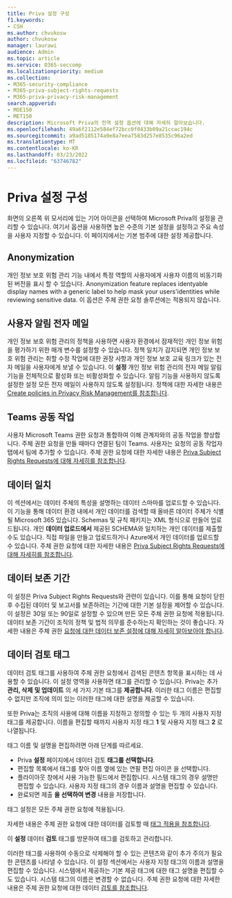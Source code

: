 ```yaml
---
title: Priva 설정 구성
f1.keywords:
- CSH
ms.author: chvukosw
author: chvukosw
manager: laurawi
audience: Admin
ms.topic: article
ms.service: O365-seccomp
ms.localizationpriority: medium
ms.collection:
- M365-security-compliance
- M365-priva-subject-rights-requests
- M365-priva-privacy-risk-management
search.appverid:
- MOE150
- MET150
description: Microsoft Priva의 전역 설정 옵션에 대해 자세히 알아보습니다.
ms.openlocfilehash: 49a6f2112e584ef72bcc0f0433b09a21ccac194c
ms.sourcegitcommit: a9ad5185174a9e8a7eea7583d257e8535c96a2ed
ms.translationtype: MT
ms.contentlocale: ko-KR
ms.lasthandoff: 03/23/2022
ms.locfileid: "63746782"
---
```

# <a name="configure-priva-settings"></a>Priva 설정 구성

화면의 오른쪽 위 모서리에 있는 기어 아이콘을 선택하여 Microsoft Priva의 설정을 관리할 수 있습니다. 여기서 옵션을 사용하면 높은 수준의 기본 설정을 설정하고 주요 속성을 사용자 지정할 수 있습니다. 이 페이지에서는 기본 범주에 대한 설정 제공합니다.

## <a name="anonymization"></a>Anonymization

개인 정보 보호 위험 관리 기능 내에서 특정 역할의 사용자에게 사용자 이름의 비동기화된 버전을 표시 할 수 있습니다. Anonymization feature replaces identyable display names with a generic label to help mask your users'identities while reviewing sensitive data. 이 옵션은 주체 권한 요청 솔루션에는 적용되지 않습니다.

## <a name="user-notification-emails"></a>사용자 알림 전자 메일  

개인 정보 보호 위험 관리의 정책을 사용하면 사용자 환경에서 잠재적인 개인 정보 위험을 평가하기 위한 매개 변수를 설정할 수 있습니다. 정책 일치가 감지되면 개인 정보 보호 위험 관리는 취할 수정 작업에 대한 권장 사항과 개인 정보 보호 교육 링크가 있는 전자 메일을 사용자에게 보낼 수 있습니다. 이 **설정** 개인 정보 위험 관리의 전자 메일 알림 기능을 전체적으로 활성화 또는 비활성화할 수 있습니다. 알림 기능을 사용하지 않도록 설정한 설정 모든 전자 메일이 사용하지 않도록 설정됩니다. 정책에 대한 자세한 내용은 [Create policies in Privacy Risk Management를 참조합니다](risk-management-policies.md).

## <a name="teams-collaboration"></a>Teams 공동 작업  

사용자 Microsoft Teams 권한 요청과 통합하여 이해 관계자와의 공동 작업을 향상합니다. 주체 권한 요청을 만들 때마다 연결된 팀이 Teams. 사용자는 요청의 공동 작업자 탭에서 팀에 추가할 수 있습니다. 주체 권한 요청에 대한 자세한 내용은 [Priva Subject Rights Requests에 대해 자세히를 참조합니다](subject-rights-requests.md).

## <a name="data-matching"></a>데이터 일치  

이 섹션에서는 데이터 주체의 특성을 설명하는 데이터 스마마를 업로드할 수 있습니다. 이 기능을 통해 데이터 환경 내에서 개인 데이터를 검색할 때 올바른 데이터 주체가 식별될 Microsoft 365 있습니다. Schemas 및 규칙 패키지는 XML 형식으로 만들어 업로드됩니다. 개인 **데이터 업로드에서** 제공된 SCHEMA와 일치하는 개인 데이터를 제출할 수도 있습니다. 직접 파일을 만들고 업로드하거나 Azure에서 개인 데이터를 업로드할 수 있습니다. 주체 권한 요청에 대한 자세한 내용은 [Priva Subject Rights Requests에 대해 자세히를 참조합니다](subject-rights-requests.md).

## <a name="data-retention-periods"></a>데이터 보존 기간

이 설정은 Priva Subject Rights Requests와 관련이 있습니다. 이를 통해 요청이 닫힌 후 수집된 데이터 및 보고서를 보존하려는 기간에 대한 기본 설정을 제어할 수 있습니다. 이 설정은 30일 또는 90일로 설정할 수 있으며 만든 모든 주체 권한 요청에 적용됩니다. 데이터 보존 기간이 조직의 정책 및 법적 의무를 준수하는지 확인하는 것이 좋습니다. 자세한 내용은 주체 권한 [요청에 대한 데이터 보존 설정에 대해 자세히 알아보아야 합니다](subject-rights-requests-reports.md#manage-data-retention).

## <a name="data-review-tags"></a>데이터 검토 태그

데이터 검토 태그를 사용하여 주체 권한 요청에서 검색된 콘텐츠 항목을 표시하는 데 사용할 수 있습니다. 이 설정 영역을 사용하면 태그를 관리할 수 있습니다. Priva는 추가 **관리, 삭제** **및 업데이트** 의 세 가지 기본 태그를 **제공합니다**. 이러한 태그 이름은 편집할 수 없지만 조직에 의미 있는 이러한 태그에 대한 설명을 제공할 수 있습니다.

또한 Priva는 조직의 사용에 대해 이름을 지정하고 정의할 수 있는 두 개의 사용자 지정 태그를 제공합니다. 이름을 편집할 때까지 사용자 지정 태그 **1** 및 사용자 지정 태그 **2** 로 나열됩니다.

태그 이름 및 설명을 편집하려면 아래 단계를 따르세요.

- Priva **설정** 페이지에서 데이터 검토 **태그를 선택합니다**.
- 편집할 목록에서 태그를 찾아 이름 옆에 있는 연필 편집 아이콘  을 선택합니다.
- 플라이아웃 창에서 사용 가능한 필드에서 편집합니다. 시스템 태그의 경우 설명만 편집할 수 있습니다. 사용자 지정 태그의 경우 이름과 설명을 편집할 수 있습니다.
- 완료되면 제출 **을 선택하여 변경** 내용을 저장합니다.

태그 설정은 모든 주체 권한 요청에 적용됩니다.

자세한 내용은 주체 권한 요청에 대한 데이터를 검토할 때 [태그 적용을 참조합니다](subject-rights-requests-data-review.md#apply-tags).

이 **설정** 데이터 **검토** 태그를 방문하여 태그를 검토하고 관리합니다.
 
이러한 태그를 사용하여 수동으로 삭제해야 할 수 있는 콘텐츠와 같이 추가 주의가 필요한 콘텐츠를 나타낼 수 있습니다. 이 설정 섹션에서는 사용자 지정 태그의 이름과 설명을 편집할 수 있습니다. 시스템에서 제공하는 기본 제공 태그에 대한 태그 설명을 편집할 수도 있습니다. 시스템 태그의 이름은 변경할 수 없습니다. 주체 권한 요청에 대한 자세한 내용은 주체 권한 요청에 대한 데이터 [검토를 참조합니다](subject-rights-requests-data-review.md#step-3-review-data).
